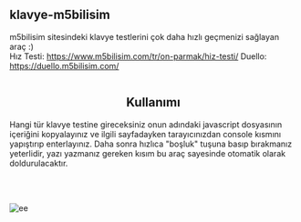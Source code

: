 ## klavye-m5bilisim
m5bilisim sitesindeki klavye testlerini çok daha hızlı geçmenizi sağlayan araç :)<br>
Hız Testi:  https://www.m5bilisim.com/tr/on-parmak/hiz-testi/
Duello:     https://duello.m5bilisim.com/<br>
<p align="center">
  <img src="https://i02.appmifile.com/843_bbs_en/22/11/2020/3d5c977a91.gif" alt=""/>
</p>
<h2 align="center">Kullanımı</h2>
<p>Hangi tür klavye testine gireceksiniz onun adındaki javascript dosyasının içeriğini kopyalayınız ve ilgili sayfadayken tarayıcınızdan console kısmını yapıştırıp enterlayınız. Daha sonra hızlıca "boşluk" tuşuna basıp bırakmanız yeterlidir, yazı yazmanız gereken kısım bu araç sayesinde otomatik olarak doldurulacaktır.</p>
<br>
<br>

<p align="left"> <img src="https://komarev.com/ghpvc/?username=EnesBuyuk&label=Profile%20views&color=0e75b6&style=flat" alt="ee" /> </p>

